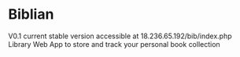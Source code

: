 # Biblian
V0.1 current stable version
accessible at 18.236.65.192/bib/index.php
Library Web App to store and track your personal book collection
